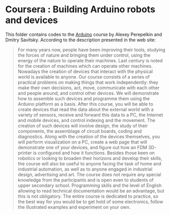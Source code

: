 # Coursera : Building Arduino robots and devices

This folder contains codes to the [Arduino](https://www.coursera.org/learn/arduino/) course by Alexey Perepelkin and Dmitry Savitsky. According to the description presented in the web site:

> For many years now, people have been improving their tools, studying the forces of nature and bringing them under control, using the energy of the nature to operate their machines. Last century is noted for the creation of machines which can operate other machines. Nowadays the creation of devices that interact with the physical world is available to anyone. 
> Our course consists of a series of practical problems on making things that work independently: they make their own decisions, act, move, communicate with each other and people around, and control other devices. We will demonstrate how to assemble such devices and programme them using the Arduino platform as a basis.
> After this course, you will be able to create devices that read the data about the external world with a variety of sensors, receive and forward this data to a PC, the Internet and mobile devices, and control indexing and the movement. The creation of such devices will involve design, the study of their components, the assemblage of circuit boards, coding and diagnostics. Along with the creation of the devices themselves, you will perform visualization on a PC, create a web page that will demonstrate one of your devices, and figure out how an FDM 3D-printer is configured and how it functions.
> Besides those keen on robotics or looking to broaden their horizons and develop their skills, the course will also be useful to anyone facing the task of home and industrial automation, as well as to anyone engaged in industrial design, advertising and art. 
> The course does not require any special knowledge from the participants and is open even to students of upper secondary school. Programming skills and the level of English allowing to read technical documentation would be an advantage, but this is not obligatory.
> The entire course is dedicated to practice, so the best way for you would be to get hold of some electronics, follow the illustrated examples and experiment on your own.

